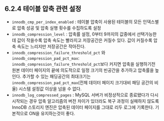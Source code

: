 ## 6.2.4 테이블 압축 관련 설정

- `innodb_cmp_per_index_enabled` : 테이블 압축이 사용된 테이블의 모든 인덱스별로 압축 성공 및 압축 실행 횟수를 수집하도록 설정
- `innodb_compression_level` : 압축률 설정, 0부터 9까지의 값중에서 선택가능한데 값이 작을수록 압축 속도는 빨라지고 저장공간은 커질수 있다. 값이 커질수록 압축 속도는 느리지만 저장공간은 작아진다.
- `innodb_compression_failure_threshold_pct` 와 `innodb_compression_pad_pct_max`: `innodb_compression_failure_threshold_pct`보다 커지면 압축을 실행하기전 원본 데이터 페이지의 끝에 의도적으로 일정 크기의 빈공간을 추가하고 압축률을 높인다. 추가할 수 있는 패딩공간의 최대크기는  `innodb_compression_pad_pct_max`(전체 데이터 페이지 크기대비 패딩 공간의 비율)  시스템 설정값 이상을 넘을 수 없다.
- `innodb_log_compressed_pages` : MySQL 서버가 비정상적으로 종료됐다가 다시 시작되는 경우 압축 알고리즘의 버전 차이가 있더라도 복구 과정이 실패하지 않도록 InnoDB 스토리지 엔진은 압축된 데이터 페이지를 그대로 리두 로그에 기록한다. 기본적으로 ON을 유지하는것이 좋다.
